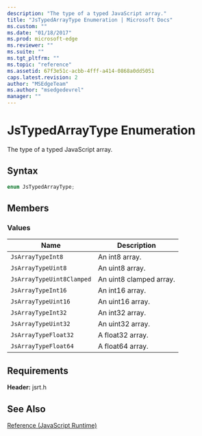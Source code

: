 ```yaml
---
description: "The type of a typed JavaScript array."
title: "JsTypedArrayType Enumeration | Microsoft Docs"
ms.custom: ""
ms.date: "01/18/2017"
ms.prod: microsoft-edge
ms.reviewer: ""
ms.suite: ""
ms.tgt_pltfrm: ""
ms.topic: "reference"
ms.assetid: 67f3e51c-acbb-4fff-a414-0868a0dd5051
caps.latest.revision: 2
author: "MSEdgeTeam"
ms.author: "msedgedevrel"
manager: ""
---
```

# JsTypedArrayType Enumeration
The type of a typed JavaScript array.  
  
## Syntax  
  
```cpp  
enum JsTypedArrayType;  
```  
  
## Members  
  
### Values  
  
|Name|Description|  
|----------|-----------------|  
|`JsArrayTypeInt8`|An int8 array.|  
|`JsArrayTypeUint8`|An uint8 array.|  
|`JsArrayTypeUint8Clamped`|An uint8 clamped array.|  
|`JsArrayTypeInt16`|An int16 array.|  
|`JsArrayTypeUint16`|An uint16 array.|  
|`JsArrayTypeInt32`|An int32 array.|  
|`JsArrayTypeUint32`|An uint32 array.|  
|`JsArrayTypeFloat32`|A float32 array.|  
|`JsArrayTypeFloat64`|A float64 array.|  
  
## Requirements  
 **Header:** jsrt.h  
  
## See Also  
 [Reference (JavaScript Runtime)](../chakra-hosting/reference-javascript-runtime.md)